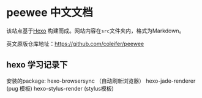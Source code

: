 # peewee 中文文档

该站点基于[Hexo](https://hexo.id/) 构建而成。网站内容在`src`文件夹内，格式为Markdown。

英文原版仓库地址：https://github.com/coleifer/peewee

## hexo 学习记录下
安装的package:
 hexo-browsersync （自动刷新浏览器）
 hexo-jade-renderer (pug 模板) 
 hexo-stylus-render (stylus模板)
